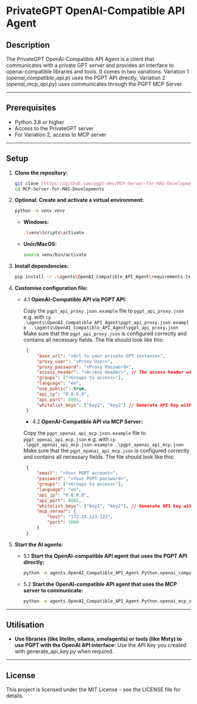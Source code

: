 # PrivateGPT OpenAI-Compatible API Agent

## Description
The PrivateGPT OpenAI-Compatible API Agent is a client that communicates with a private GPT server and provides an interface to openai-compatible libraries and tools.
It comes in two variations. Variation 1 (*openai_compatible_api.p*) uses the PGPT API directly, Variation 2 (*openai_mcp_api.py*) uses communicates through the PGPT MCP Server.

---

## Prerequisites
- Python 3.8 or higher
- Access to the PrivateGPT server
- For Variation 2, access to MCP server

---

## Setup
1. **Clone the repository:**
    ```bash
    git clone [https://github.com/pgpt-dev/MCP-Server-for-MAS-Developments.git](https://github.com/pgpt-dev/MCP-Server-for-MAS-Developments.git)
    cd MCP-Server-for-MAS-Developments
    ```

2. **Optional: Create and activate a virtual environment:**
    ```bash
    python -m venv venv
    ```

    - **Windows:**
        ```bash
        .\venv\Scripts\activate
        ```

    - **Unix/MacOS:**
        ```bash
        source venv/bin/activate
        ```

3. **Install dependencies:**
    ```bash
    pip install -r .\agents\OpenAI_Compatible_API_Agent\requirements.txt
    ```

4. **Customise configuration file:**

   - 4.1 **OpenAI-Compatible API via PGPT API:**

       Copy the `pgpt_api_proxy.json.example` file to `pgpt_api_proxy.json` e.g. with  `cp  .\agents\OpenAI_Compatible_API_Agent\pgpt_api_proxy.json.example  .\agents\OpenAI_Compatible_API_Agent\pgpt_api_proxy.json`
       Make sure that the `pgpt_api_proxy.json` is configured correctly and contains all necessary fields. The file should look like this:
       ```json
        {
            "base_url": "<Url to your private GPT instance>",
            "proxy_user": "<Proxy User>",
            "proxy_password": "<Proxy Password>",
            "access_header": "<Access Header>", // The access header will be used instead of User and Password, if available
            "groups": ["<Groups to access>"],
            "language": "en",
            "use_public": true,
            "api_ip": "0.0.0.0",
            "api_port": 8001,
            "whitelist_keys": ["key1", "key2"] // Generate API key with generate_key.py for individual users, add them here to give access, leave empty to avoid checks
        }
       ```
      - 4.2 **OpenAI-Compatible API via MCP Server:**

       Copy the `pgpt_openai_api_mcp.json.example` file to `pgpt_openai_api_mcp.json` e.g. with  `cp .\pgpt_openai_api_mcp.json.example .\pgpt_openai_api_mcp.json`
       Make sure that the `pgpt_openai_api_mcp.json` is configured correctly and contains all necessary fields. The file should look like this:
       ```json
        {
            "email": "<Your PGPT account>",
            "password": "<Your PGPT password>",
            "groups": ["<Groups to access>"],
            "language": "en",
            "api_ip": "0.0.0.0",
            "api_port": 8002,
            "whitelist_keys": ["key1", "key2"], // Generate API key with generate_key.py for individual users, add them here to give access, leave empty to avoid checks
            "mcp_server": {
                "host": "172.24.123.123",
                "port": 5000
            }
        }
       ```

    
5. **Start the AI agents:**
   - 5.1 **Start the OpenAI-compatible API agent that uses the PGPT API directly:**
     ```bash
     python -m agents.OpenAI_Compatible_API_Agent.Python.openai_compatible_api
     ```

   - 5.2 **Start the OpenAI-compatible API agent that uses the MCP server to communicate:**
     ```bash
     python -m agents.OpenAI_Compatible_API_Agent.Python.openai_mcp_api
     ```

---

## Utilisation
- **Use libraries (like litellm, ollama, smolagents) or tools (like Msty) to use PGPT with the OpenAI API interface:**
   Use the API Key you created with generate_api_key.py when required.
   
---

## License
This project is licensed under the MIT License - see the LICENSE file for details.